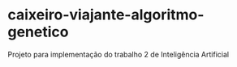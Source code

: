 # caixeiro-viajante-algoritmo-genetico
Projeto para implementação do trabalho 2 de Inteligência Artificial
